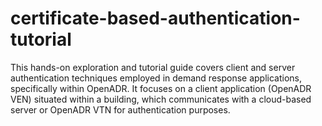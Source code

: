 # certificate-based-authentication-tutorial
This hands-on exploration and tutorial guide covers client and server authentication techniques employed in demand response applications, specifically within OpenADR. It focuses on a client application (OpenADR VEN) situated within a building, which communicates with a cloud-based server or OpenADR VTN for authentication purposes.
